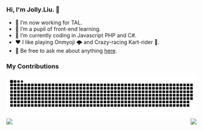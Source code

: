 ### Hi, I'm Jolly.Liu. 👋

- 🔭 I’m now working for TAL.
- 🌱 I’m a pupil of front-end learning.
- 🤔 I’m currently coding in Javascript PHP and C#.
- ❤️ I like playing Onmyoji 🌩 and Crazy-racing Kart-rider 🚗.
- 💬 Be free to ask me about anything [here](https://github.com/ThinkingThigh/ThinkingThigh/issues).

### My Contributions

<picture>
  <source media="(prefers-color-scheme: dark)" srcset="https://raw.githubusercontent.com/ThinkingThigh/ThinkingThigh/output/github-contribution-grid-snake-dark.svg">
  <source media="(prefers-color-scheme: light)" srcset="https://raw.githubusercontent.com/ThinkingThigh/ThinkingThigh/output/github-contribution-grid-snake.svg">
  <img alt="github contribution grid snake animation" src="https://raw.githubusercontent.com/ThinkingThigh/ThinkingThigh/output/github-contribution-grid-snake.svg">
</picture>

<img align="left" src="https://github-readme-stats.vercel.app/api?username=ThinkingThigh&show_icons=true&hide_border=true">
<img align="right" src="https://github-readme-stats.vercel.app/api/top-langs/?username=ThinkingThigh&hide_border=true">
